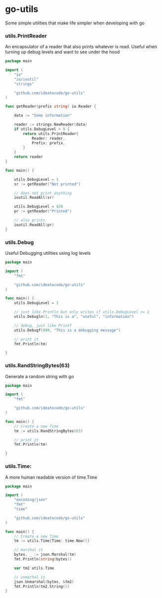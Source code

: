 # go-utils

Some simple utilities that make life simpler when developing with go


### utils.PrintReader
An encapsulator of a reader that also prints whatever is read. 
Useful when turning up debug levels and want to see under the hood
```go
package main

import (
	"io"
	"io/ioutil"
	"strings"

	"github.com/ideatocode/go-utils"
)

func getReader(prefix string) io.Reader {

	data := "Some information"

	reader := strings.NewReader(data)
	if utils.DebugLevel > 9 {
		return utils.PrintReader{
			Reader: reader,
			Prefix: prefix,
		}
	}
	return reader
}

func main() {

	utils.DebugLevel = 1
	sr := getReader("Not printed")

	// does not print anything
	ioutil.ReadAll(sr)

	utils.DebugLevel = 420
	pr := getReader("Printed")

	// also prints
	ioutil.ReadAll(pr)
}
```

### utils.Debug
Useful Debugging utilities using log levels
```go
package main

import (
	"fmt"

	"github.com/ideatocode/go-utils"
)

func main() {
	utils.DebugLevel = 1

	// just like Println but only writes if utils.DebugLevel >= 1
	utils.Debugln(1, "This is a", "useful", "information")

	// debug, just like Printf 
	utils.Debugf(999, "This is a debugging message")

	// print it
	fmt.Println(tm)

}


```
### utils.RandStringBytes(63)
Generate a random string with go
```go
package main

import (
	"fmt"

	"github.com/ideatocode/go-utils"
)

func main() {
	// Create a new Time
	tm := utils.RandStringBytes(63)

	// print it
	fmt.Println(tm)

}
```

### utils.Time: 
A more human readable version of time.Time

```go
package main

import (
	"encoding/json"
	"fmt"
	"time"

	"github.com/ideatocode/go-utils"
)

func main() {
	// Create a new Time
	tm := utils.Time{Time: time.Now()}

	// marshal it
	bytes, _ := json.Marshal(tm)
	fmt.Println(string(bytes))

	var tm2 utils.Time

	// unmarhal it
	json.Unmarshal(bytes, &tm2)
	fmt.Println(tm2.String())
}
```
